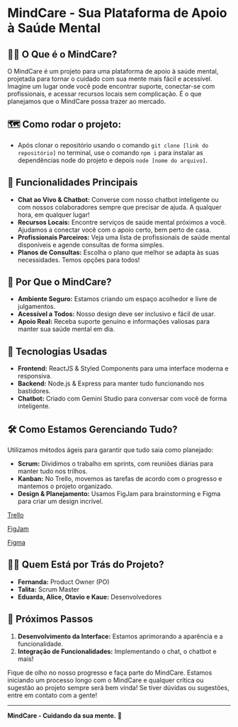 #  MindCare - Sua Plataforma de Apoio à Saúde Mental 

## 🧠💗 O Que é o MindCare?

O MindCare é um projeto para uma plataforma de apoio à saúde mental, projetada para tornar o cuidado com sua mente mais fácil e acessível. Imagine um lugar onde você pode encontrar suporte, conectar-se com profissionais, e acessar recursos locais sem complicação. 
É o que planejamos que o MindCare possa trazer ao mercado.

## 🗺️ Como rodar o projeto:
- Após clonar o repositório usando o comando ``git clone [link do repositório]`` no terminal, use o comando ``npm i`` para instalar as dependências node do projeto e depois ``node [nome do arquivo]``.

## 🚀 Funcionalidades Principais

- **Chat ao Vivo & Chatbot:** Converse com nosso chatbot inteligente ou com nossos colaboradores sempre que precisar de ajuda. A qualquer hora, em qualquer lugar!
- **Recursos Locais:** Encontre serviços de saúde mental próximos a você. Ajudamos a conectar você com o apoio certo, bem perto de casa.
- **Profissionais Parceiros:** Veja uma lista de profissionais de saúde mental disponíveis e agende consultas de forma simples.
- **Planos de Consultas:** Escolha o plano que melhor se adapta às suas necessidades. Temos opções para todos!

## 🌈 Por Que o MindCare?

- **Ambiente Seguro:** Estamos criando um espaço acolhedor e livre de julgamentos.
- **Acessível a Todos:** Nosso design deve ser inclusivo e fácil de usar. 
- **Apoio Real:** Receba suporte genuíno e informações valiosas para manter sua saúde mental em dia.

## 🔧 Tecnologias Usadas

- **Frontend:** ReactJS & Styled Components para uma interface moderna e responsiva.
- **Backend:** Node.js & Express para manter tudo funcionando nos bastidores.
- **Chatbot:** Criado com Gemini Studio para conversar com você de forma inteligente.

## 🛠️ Como Estamos Gerenciando Tudo?

Utilizamos métodos ágeis para garantir que tudo saia como planejado:

- **Scrum:** Dividimos o trabalho em sprints, com reuniões diárias para manter tudo nos trilhos.
- **Kanban:** No Trello, movemos as tarefas de acordo com o progresso e mantemos o projeto organizado.
- **Design & Planejamento:** Usamos FigJam para brainstorming e Figma para criar um design incrível.

[Trello](https://trello.com/b/T5FOzhAs/mindcare-senac-rs)

[FigJam](https://www.figma.com/board/9QUTWGEGpSQ1Y4MZl2PyVw/MindCare)

[Figma](https://www.figma.com/design/B5ga9nF97oTQ15RA8OIEQf/MindCare-Senac?node-id=0-1&node-type=CANVAS&t=eLen43U6AGwzMcWt-0)

## 👩‍💻 Quem Está por Trás do Projeto?

- **Fernanda:** Product Owner (PO) 
- **Talita:** Scrum Master
- **Eduarda, Alice, Otavio e Kaue:** Desenvolvedores
## 🎉 Próximos Passos

1. **Desenvolvimento da Interface:** Estamos aprimorando a aparência e a funcionalidade.
2. **Integração de Funcionalidades:** Implementando o chat, o chatbot e mais!

Fique de olho no nosso progresso e faça parte do MindCare. 
Estamos iniciando um processo longo com o MindCare e qualquer crítica ou sugestão ao projeto sempre será bem vinda!
Se tiver dúvidas ou sugestões, entre em contato com a gente!

---

**MindCare - Cuidando da sua mente.** 🌟
